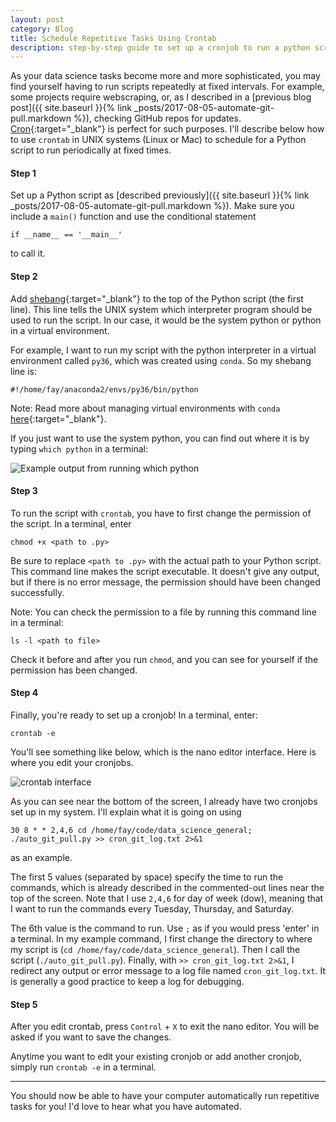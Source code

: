 ```yaml
---
layout: post
category: Blog
title: Schedule Repetitive Tasks Using Crontab
description: step-by-step guide to set up a cronjob to run a python script
---
```

As your data science tasks become more and more sophisticated, you may find yourself having to run scripts repeatedly at fixed intervals.
For example, some projects require webscraping, or, as I described in a [previous blog post]({{ site.baseurl }}{% link _posts/2017-08-05-automate-git-pull.markdown %}), checking GitHub repos for updates.
[Cron](https://en.wikipedia.org/wiki/Cron){:target="_blank"} is perfect for such purposes.
I'll describe below how to use `crontab` in UNIX systems (Linux or Mac) to schedule for a Python script to run periodically at fixed times.

#### Step 1
Set up a Python script as [described previously]({{ site.baseurl }}{% link _posts/2017-08-05-automate-git-pull.markdown %}).
Make sure you include a `main()` function and use the conditional statement

`if __name__ == '__main__'`

to call it.

#### Step 2
Add [shebang](https://en.wikipedia.org/wiki/Shebang_(Unix)){:target="_blank"} to the top of the Python script (the first line).
This line tells the UNIX system which interpreter program should be used to run the script.
In our case, it would be the system python or python in a virtual environment.

For example, I want to run my script with the python interpreter in a virtual environment called `py36`, which was created using `conda`.
So my shebang line is:

`#!/home/fay/anaconda2/envs/py36/bin/python`


Note: Read more about managing virtual environments with `conda` [here](https://conda.io/docs/user-guide/tasks/manage-environments.html#managing-environments){:target="_blank"}.


If you just want to use the system python, you can find out where it is by typing `which python` in a terminal:

![Example output from running which python](which_python.png)

#### Step 3
To run the script with `crontab`, you have to first change the permission of the script.
In a terminal, enter

`chmod +x <path to .py>`

Be sure to replace `<path to .py>` with the actual path to your Python script.
This command line makes the script executable. It doesn't give any output, but if there is no error message, the permission should have been changed successfully.

Note: You can check the permission to a file by running this command line in a terminal:

`ls -l <path to file>`

Check it before and after you run `chmod`, and you can see for yourself if the permission has been changed.

#### Step 4
Finally, you're ready to set up a cronjob!
In a terminal, enter:

`crontab -e`

You'll see something like below, which is the nano editor interface. Here is where you edit your cronjobs.

![crontab interface](crontab.png)

As you can see near the bottom of the screen, I already have two cronjobs set up in my system.
I'll explain what it is going on using

`30 8 * * 2,4,6 cd /home/fay/code/data_science_general; ./auto_git_pull.py >> cron_git_log.txt 2>&1`

as an example.

The first 5 values (separated by space) specify the time to run the commands, which is already described in the commented-out lines near the top of the screen. Note that I use `2,4,6` for day of week (dow), meaning that I want to run the commands every Tuesday, Thursday, and Saturday.

The 6th value is the command to run.
Use `;` as if you would press 'enter' in a terminal.
In my example command, I first change the directory to where my script is (`cd /home/fay/code/data_science_general`).
Then I call the script (`./auto_git_pull.py`). Finally, with `>> cron_git_log.txt 2>&1`, I redirect any output or error message to a log file named `cron_git_log.txt`. It is generally a good practice to keep a log for debugging.

#### Step 5
After you edit crontab, press `Control` + `X` to exit the nano editor. You will be asked if you want to save the changes.

Anytime you want to edit your existing cronjob or add another cronjob, simply run `crontab -e` in a terminal.

---
You should now be able to have your computer automatically run repetitive tasks for you! I'd love to hear what you have automated.
